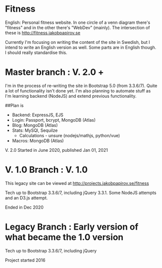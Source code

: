 # Fitness
English: Personal fitness website. In one circle of a venn diagram there's "fitness" and in the other there's "WebDev" (mainly). 
The intersection of these is http://fitness.jakobpapirov.se

Currently I'm focusing on writing the content of the site in Swedish, but I intend to write an English version as well.
Some parts are in English though. I should really standardise this.

# Master branch : V. 2.0 +
I'm in the process of re-writing the site in Bootstrap 5.0 (from 3.3.6/7). Quite a lot of functionality isn't done yet. I'm also planning to automate stuff as I'm learning backend (NodeJS) and extend previous functionality.

##Plan is

* Backend:      ExpressJS, EJS
* Login:        Passport, bcrypt, MongoDB (Atlas)
* Blog:         MongoDB (Atlas)
* Stats:        MySQl, Sequilze
  * Calculations - unsure (nodejs/mathjs, python/vue)
* Macros:       MongoDB (Atlas)

V. 2.0 Started in June 2020, published Jan 01, 2021


# V. 1.0 Branch : V. 1.0
This legacy site can be viewed at http://projects.jakobpapirov.se/fitness

Tech up to Bootstrap 3.3.6/7, including jQuery 3.3.1. Some NodeJS attempts and an D3.js attempt.

Ended in Dec 2020

# Legacy Branch : Early version of what became the 1.0 version
Tech up to Bootstrap 3.3.6/7, including jQuery 

Project started 2016
